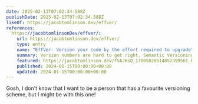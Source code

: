 ```yaml
---
date: 2025-02-13T07:02:34.588Z
publishDate: 2025-02-13T07:02:34.588Z
likeOf: https://jacobtomlinson.dev/effver/
references:
  https://jacobtomlinsonDev/effver/:
    url: https://jacobtomlinson.dev/effver/
    type: entry
    name: "EffVer: Version your code by the effort required to upgrade"
    summary: Version numbers are hard to get right. Semantic Versioning (SemVer) communicates backward compatibility via version numbers which often lead to a false sense of security and broken promises. Calendar Versioning (CalVer) sits at the other extreme of communicating almost no useful information at all.
    featured: https://jacobtomlinson.dev/f5AJKsQ_17005820514852399561_hu9393021135113473146.png
    published: 2024-01-15T00:00:00+00:00
    updated: 2024-01-15T00:00:00+00:00
---
```


Gosh, I don't know that I want to be a person that has a favourite versioning scheme, but I might be with this one!

